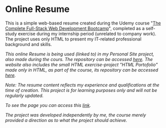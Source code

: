 # Online Resume
This is a simple web-based resume created during the Udemy course "[The Complete Full-Stack Web Development Bootcamp](https://www.udemy.com/course/the-complete-web-development-bootcamp/)", completed as a self-study exercise during my internship period (unrelated to company work). The project uses only HTML to present my IT-related professional background and skills.

*This online Resume is being used (linked to) in my Personal Site project, also made during the cours. The repository can be accessed [here](https://github.com/Ciocolici/Personal-Site).* 
*The website also includes the small HTML exercise-project "HTML Portofolio" made only in HTML, as part of the course, its repository can be accessed [here](https://github.com/Ciocolici/HTML-Portofolio).* 

*Note: The resume content reflects my experience and qualifications at the time of creation. This project is for learning purposes only and will not be regularly updated.*

*To see the page you can access this [link](https://ciocolici.github.io/Online-Resume/).*

*The project was developed independently by me, the course merely provided a direction as to what the project should achieve.*
